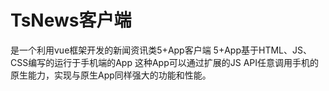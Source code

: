 # TsNews客户端
是一个利用vue框架开发的新闻资讯类5+App客户端
5+App基于HTML、JS、CSS编写的运行于手机端的App
这种App可以通过扩展的JS API任意调用手机的原生能力，实现与原生App同样强大的功能和性能。
